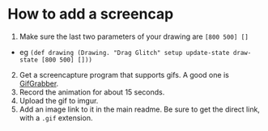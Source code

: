 # How to add a screencap

1. Make sure the last two parameters of your drawing are `[800 500] []`
 - eg `(def drawing (Drawing. "Drag Glitch" setup update-state draw-state [800 500] []))`
2. Get a screencapture program that supports gifs. A good one is [GifGrabber](http://www.gifgrabber.com/).
3. Record the animation for about 15 seconds.
4. Upload the gif to imgur.
5. Add an image link to it in the main readme. Be sure to get the direct link, with a `.gif` extension.
